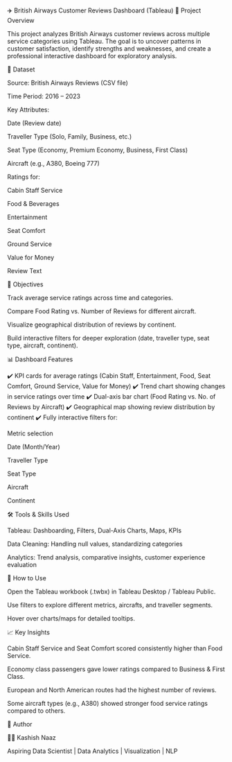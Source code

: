 
✈️ British Airways Customer Reviews Dashboard (Tableau)
📌 Project Overview

This project analyzes British Airways customer reviews across multiple service categories using Tableau.
The goal is to uncover patterns in customer satisfaction, identify strengths and weaknesses, and create a professional interactive dashboard for exploratory analysis.

📂 Dataset

Source: British Airways Reviews (CSV file)

Time Period: 2016 – 2023

Key Attributes:

Date (Review date)

Traveller Type (Solo, Family, Business, etc.)

Seat Type (Economy, Premium Economy, Business, First Class)

Aircraft (e.g., A380, Boeing 777)

Ratings for:

Cabin Staff Service

Food & Beverages

Entertainment

Seat Comfort

Ground Service

Value for Money

Review Text

🎯 Objectives

Track average service ratings across time and categories.

Compare Food Rating vs. Number of Reviews for different aircraft.

Visualize geographical distribution of reviews by continent.

Build interactive filters for deeper exploration (date, traveller type, seat type, aircraft, continent).

📊 Dashboard Features

✔️ KPI cards for average ratings (Cabin Staff, Entertainment, Food, Seat Comfort, Ground Service, Value for Money)
✔️ Trend chart showing changes in service ratings over time
✔️ Dual-axis bar chart (Food Rating vs. No. of Reviews by Aircraft)
✔️ Geographical map showing review distribution by continent
✔️ Fully interactive filters for:

Metric selection

Date (Month/Year)

Traveller Type

Seat Type

Aircraft

Continent

🛠️ Tools & Skills Used

Tableau: Dashboarding, Filters, Dual-Axis Charts, Maps, KPIs

Data Cleaning: Handling null values, standardizing categories

Analytics: Trend analysis, comparative insights, customer experience evaluation

🚀 How to Use

Open the Tableau workbook (.twbx) in Tableau Desktop / Tableau Public.

Use filters to explore different metrics, aircrafts, and traveller segments.

Hover over charts/maps for detailed tooltips.

📈 Key Insights

Cabin Staff Service and Seat Comfort scored consistently higher than Food Service.

Economy class passengers gave lower ratings compared to Business & First Class.

European and North American routes had the highest number of reviews.

Some aircraft types (e.g., A380) showed stronger food service ratings compared to others.

🔖 Author

👩‍💻 Kashish Naaz

Aspiring Data Scientist | Data Analytics | Visualization | NLP
